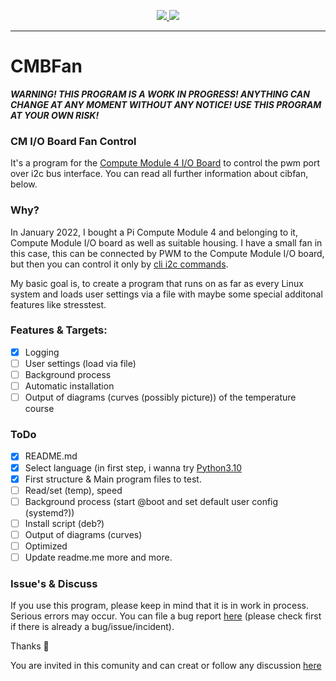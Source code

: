 <p align="center">
	<a href="https://www.python.org/" target="_blank" alt="Picture of python with link to python.org">
        	<img src="https://img.shields.io/badge/Python-FFD43B?style=for-the-badge&logo=python&logoColor=darkgreen">
	</a> 
	<a herf="https://www.json.org/json-en.html" target="_blank" alt="Picture of json with link to json.org">
		<img src="https://img.shields.io/badge/json-5E5C5C?style=for-the-badge&logo=json&logoColor=white">
	</a>
 	<hr />
</p>

# CMBFan

***WARNING! THIS PROGRAM IS A WORK IN PROGRESS! ANYTHING CAN CHANGE AT ANY MOMENT WITHOUT ANY NOTICE! USE THIS PROGRAM AT YOUR OWN RISK!***

### CM I/O Board Fan Control

It's a program for the [Compute Module 4 I/O Board](https://www.raspberrypi.com/products/compute-module-4-io-board/) to control the pwm port over i2c bus interface. You can read all further information about cibfan, below.

### Why?

In January 2022, I bought a Pi Compute Module 4 and belonging to it, Compute Module I/O board as well as suitable housing. I have a small fan in this case, this can be connected by PWM to the Compute Module I/O board, but then you can control it only by [cli i2c commands](https://linux.die.net/man/8/i2cget).

My basic goal is, to create a program that runs on as far as every Linux system and loads user settings via a file with maybe some special additonal features like stresstest.


### Features & Targets:

- [x] Logging
- [ ] User settings (load via file)
- [ ] Background process
- [ ] Automatic installation
- [ ] Output of diagrams (curves (possibly picture)) of the temperature course

### ToDo

- [x] README.md
- [x] Select language (in first step, i wanna try [Python3.10](https://www.python.org/downloads/) 
- [x] First structure & Main program files to test.
- [ ] Read/set (temp), speed
- [ ] Background process (start @boot and set default user config (systemd?))
- [ ] Install script (deb?)
- [ ] Output of diagrams (curves)
- [ ] Optimized
- [ ] Update readme.me more and more.

### Issue's & Discuss

If you use this program, please keep in mind that it is in work in process. Serious errors may occur. You can file a bug report [here](https://github.com/iptoux/CMBFan/issues) (please check first if there is already a bug/issue/incident). 

Thanks :slightly_smiling_face:

You are invited in this comunity and can creat or follow any discussion [here](https://github.com/iptoux/CMBFan/discussions)